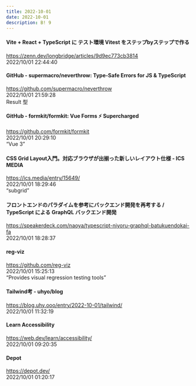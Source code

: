 ```yaml
---
title: 2022-10-01
date: 2022-10-01
description: B! 9
---
```


#### Vite + React + TypeScript に テスト環境 Vitest をステップbyステップで作る
https://zenn.dev/longbridge/articles/9d9ec773cb3814<br>
2022/10/01 22:44:40<br>


#### GitHub - supermacro/neverthrow: Type-Safe Errors for JS & TypeScript
https://github.com/supermacro/neverthrow<br>
2022/10/01 21:59:28<br>
Result 型


#### GitHub - formkit/formkit: Vue Forms ⚡️ Supercharged
https://github.com/formkit/formkit<br>
2022/10/01 20:29:10<br>
“Vue 3”


#### CSS Grid Layout入門。対応ブラウザが出揃った新しいレイアウト仕様 - ICS MEDIA
https://ics.media/entry/15649/<br>
2022/10/01 18:29:46<br>
“subgrid”


#### フロントエンドのパラダイムを参考にバックエンド開発を再考する / TypeScript による GraphQL バックエンド開発
https://speakerdeck.com/naoya/typescript-niyoru-graphql-batukuendokai-fa<br>
2022/10/01 18:28:37<br>


#### reg-viz
https://github.com/reg-viz<br>
2022/10/01 15:25:13<br>
“Provides visual regression testing tools”


#### Tailwind考 - uhyo/blog
https://blog.uhy.ooo/entry/2022-10-01/tailwind/<br>
2022/10/01 11:32:19<br>


#### Learn Accessibility
https://web.dev/learn/accessibility/<br>
2022/10/01 09:20:35<br>


#### Depot
https://depot.dev/<br>
2022/10/01 01:20:17<br>


